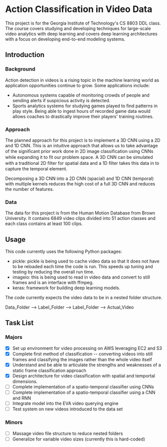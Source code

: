 # Action Classification in Video Data
This project is for the Georgia Institute of Technology's CS 8803 DDL class. The course covers studying and developing techniques for large-scale video analytics with deep learning and covers deep learning architectures with a focus on developing end-to-end modeling systems.

## Introduction
### Background 
Action detection in videos is a rising topic in the machine learning world as application opportunities continue to grow. Some applications include:
- Autonomous systems capable of monitoring crowds of people and sending alerts if suspicious activity is detected.
- Sports analytics systems for studying games played to find patterns in play style. Being able to ingest hours of recorded game data would allows coaches to drastically improve their players' training routines.

### Approach
The planned approach for this project is to implement a 3D CNN using a 2D and 1D CNN. This is an intuitive approach that allows us to take advantage of the signiﬁcant prior work done in 2D image classiﬁcation using CNNs while expanding it to ﬁt our problem space. A 3D CNN can be simulated with a traditional 2D ﬁlter for spatial data and a 1D ﬁlter takes this data in to capture the temporal element.

Decomposing a 3D CNN into a 2D CNN (spacial) and 1D CNN (temporal) with multiple kernels reduces the high cost of a full 3D CNN and reduces the number of features.

### Data
The data for this project is from the Human Motion Database from Brown University. It contains 6849 video clips divided into 51 action classes and each class contains at least 100 clips.

## Usage
This code currently uses the following Python packages:

- pickle: pickle is being used to cache video data so that it does not have to be reloaded each time the code is run. This speeds up tuning and testing by reducing the overall run time.
- imageio: this is being used to read in video data and convert to still frames and is an interface with ffmpeg.
- keras: framework for building deep learning models.

The code currently expects the video data to be in a nested folder structure.

Data_Folder --> Label_Folder --> Label_Folder --> Actual_Video

## Task List
### Majors 
- [x] Set up environment for video processing on AWS leveraging EC2 and S3
- [x] Complete first method of classification -- converting videos into still frames and classifying the images rather than the whole video itself
- [x] Understand and be able to articulate the strengths and weaknesses of a static frame classification approach
- [x] Design architecture for video classification with spatial and temportal dimensions.
- [ ] Complete implementation of a spatio-temporal classifier using CNNs
- [ ] Complete implementation of a spatio-temporal classifier using a CNN and RNN
- [ ] Integrate model into the EVA video querying engine
- [ ] Test system on new videos introduced to the data set

### Minors
- [ ] Massage video file structure to reduce nested folders
- [ ] Generalize for variable video sizes (currently this is hard-coded)
